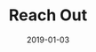 ---
title: 'Reach Out'
date: '2019-01-03'
client: 'WeTransfer'
ontwerpvraag: ''
members:
    -   name: Adam Buisman,
    -   name: Anna de Hek
    -   name: Dewi Henninger
    -   name: Sophia van Wijk
miro: 'uXjVOab5l8I=/?invite_link_id=168718028299'
visual: ''
youtube: ''
teams: ''
---